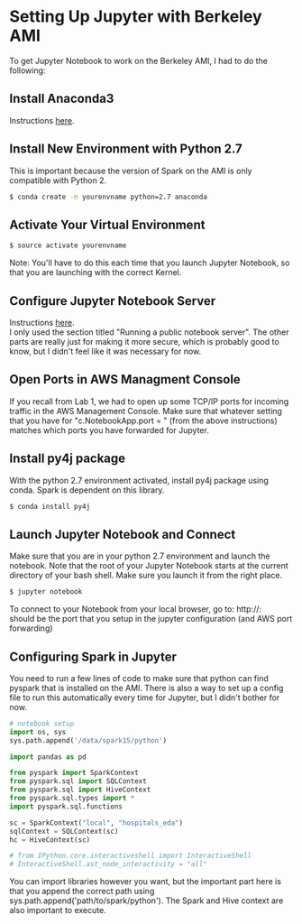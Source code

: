 # Setting Up Jupyter with Berkeley AMI

To get Jupyter Notebook to work on the Berkeley AMI, I had to do the following:

## Install Anaconda3
Instructions [here](https://conda.io/docs/user-guide/install/linux.html).

## Install New Environment with Python 2.7
This is important because the version of Spark on the AMI is only compatible with Python 2.

```bash
$ conda create -n yourenvname python=2.7 anaconda
```

## Activate Your Virtual Environment

```bash
$ source activate yourenvname
```

Note: You'll have to do this each time that you launch Jupyter Notebook, so that you are launching with the correct Kernel.

## Configure Jupyter Notebook Server

Instructions [here](http://jupyter-notebook.readthedocs.io/en/stable/public_server.html). <br>
I only used the section titled "Running a public notebook server". The other parts are really just for making it more secure, which is probably good to know, but I didn't feel like it was necessary for now.

## Open Ports in AWS Managment Console

If you recall from Lab 1, we had to open up some TCP/IP ports for incoming traffic in the AWS Management Console. Make sure that whatever setting that you have for "c.NotebookApp.port = " (from the above instructions) matches which ports you have forwarded for Jupyter.

## Install py4j package
With the python 2.7 environment activated, install py4j package using conda. Spark is dependent on this library.

```bash
$ conda install py4j
```

## Launch Jupyter Notebook and Connect
Make sure that you are in your python 2.7 environment and launch the notebook. Note that the root of your Jupyter Notebook starts at the current directory of your bash shell. Make sure you launch it from the right place.

```bash
$ jupyter notebook
```

To connect to your Notebook from your local browser, go to:
http://<your-ec2-domain>:<port>
<br>
<port> should be the port that you setup in the jupyter configuration (and AWS port forwarding)

## Configuring Spark in Jupyter
You need to run a few lines of code to make sure that python can find pyspark that is installed on the AMI. There is also a way to set up a config file to run this automatically every time for Jupyter, but I didn't bother for now.

```python
# notebook setup
import os, sys
sys.path.append('/data/spark15/python')

import pandas as pd

from pyspark import SparkContext
from pyspark.sql import SQLContext
from pyspark.sql import HiveContext
from pyspark.sql.types import *
import pyspark.sql.functions

sc = SparkContext("local", "hospitals_eda")
sqlContext = SQLContext(sc)
hc = HiveContext(sc)

# from IPython.core.interactiveshell import InteractiveShell
# InteractiveShell.ast_node_interactivity = "all"
```

You can import libraries however you want, but the important part here is that you append the correct path using sys.path.append('path/to/spark/python'). The Spark and Hive context are also important to execute.
